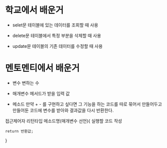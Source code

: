 # 학교에서 배운거
* selet문
테이블에 있는 데이터를 조회할 때 사용

* delete문
테이블에서 특정 부분을 삭제할 때 사용

* update문
테이블의 기존 데이터를 수정할 때 사용

# 멘토멘티에서 배운거
* 변수
변하는 수

* 매개변수
메서드가 받을 입력 값

* 메소드
만약 + - 를 구현하고 싶다면 그 기능을 하는 코드를 따로 묶어서 만들어두고 만들어둔 코드에 변수를 받아와 결과값을 다시 반환한다.

접근제어자 리턴타입 메소드명(매개변수 선언){
    실행할 코드 작성

    return 반환값;
}